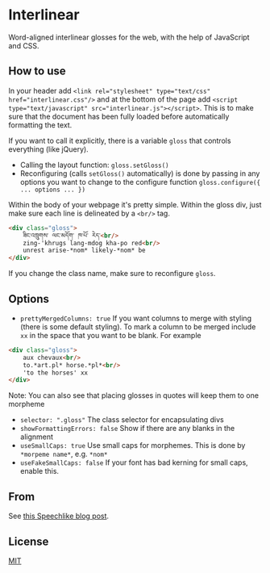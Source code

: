 # Interlinear

Word-aligned interlinear glosses for the web, with the help of JavaScript and CSS.

## How to use

In your header add ```<link rel="stylesheet" type="text/css" href="interlinear.css"/>``` and at the bottom of the page add ```<script type="text/javascript" src="interlinear.js"></script>```.  This is to make sure that the document has been fully loaded before automatically formatting the text. 

If you want to call it explicitly, there is a variable ```gloss``` that controls everything (like jQuery). 

* Calling the layout function: ```gloss.setGloss()```
* Reconfiguring (calls ```setGloss()``` automatically) is done by passing in any options you want to change to the configure function ```gloss.configure({ ... options ... })```

Within the body of your webpage it's pretty simple. Within the gloss div, just make sure each line is delineated by a ```<br/>``` tag.

```html
<div class="gloss">
	ཟིང་འཁྲུགས་ ལང་མདོག་ ཁ་པོ་ རེད་<br/>
	zing-'khrugs lang-mdog kha-po red<br/>
	unrest arise-*nom* likely-*nom* be
</div>
```

If you change the class name, make sure to reconfigure ```gloss```. 

## Options

* ```prettyMergedColumns: true``` If you want columns to merge with styling (there is some default styling).  To mark a column to be merged include ```xx``` in the space that you want to be blank. For example 

```html
<div class="gloss">
	aux chevaux<br/>
	to.*art.pl* horse.*pl*<br/>
	'to the horses' xx
</div>
```
Note: You can also see that placing glosses in quotes will keep them to one morpheme

* ```selector: ".gloss"``` The class selector for encapsulating divs
* ```showFormattingErrors: false``` Show if there are any blanks in the alignment 
* ```useSmallCaps: true``` Use small caps for morphemes.  This is done by ```*morpeme name*```, e.g. ```*nom*```
* ```useFakeSmallCaps: false``` If your font has bad kerning for small caps, enable this.

## From

See [this Speechlike blog post](http://www.speechlike.org/2012/12/interlinear-glossing-with-javascript-and-css/).

## License

[MIT](http://parryc.mit-license.org/)
